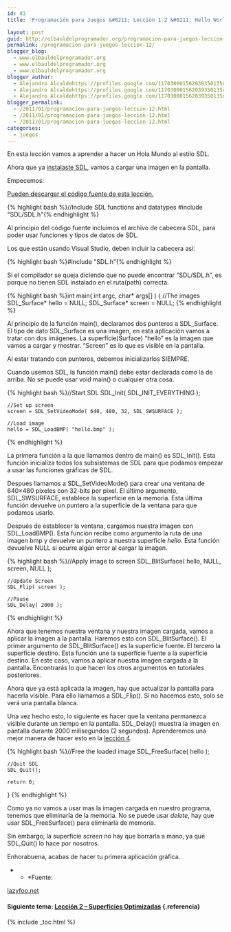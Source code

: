 ```yaml
---
id: 81
title: 'Programación para Juegos &#8211; Lección 1.2 &#8211; Hello World'

layout: post
guid: http://elbauldelprogramador.org/programacion-para-juegos-leccion-1-2-hello-world/
permalink: /programacion-para-juegos-leccion-12/
blogger_blog:
  - www.elbauldelprogramador.org
  - www.elbauldelprogramador.org
  - www.elbauldelprogramador.org
blogger_author:
  - Alejandro Alcaldehttps://profiles.google.com/117030001562039350135noreply@blogger.com
  - Alejandro Alcaldehttps://profiles.google.com/117030001562039350135noreply@blogger.com
  - Alejandro Alcaldehttps://profiles.google.com/117030001562039350135noreply@blogger.com
blogger_permalink:
  - /2011/01/programacion-para-juegos-leccion-12.html
  - /2011/01/programacion-para-juegos-leccion-12.html
  - /2011/01/programacion-para-juegos-leccion-12.html
categories:
  - juegos
---
```

<div class="icosdl">
</div>

En esta lección vamos a aprender a hacer un Hola Mundo al estilo SDL.

Ahora que ya [instalaste SDL][1], vamos a cargar una imagen en la pantalla.

Empecemos:

[Pueden descargar el código fuente de esta lección.][2]

  
<!--more-->

{% highlight bash %}//Include SDL functions and datatypes
#include "SDL/SDL.h"{% endhighlight %}

Al principio del código fuente incluimos el archivo de cabecera SDL, para poder usar funciones y tipos de datos de SDL.

Los que están usando Visual Studio, deben incluir la cabecera así:

{% highlight bash %}#include "SDL.h"{% endhighlight %}

Si el compilador se queja diciendo que no puede encontrar &#8220;SDL/SDL.h&#8221;, es porque no tienen SDL instalado en el ruta(path) correcta.

{% highlight bash %}int main( int argc, char* args[] )
{
    //The images
    SDL_Surface* hello = NULL;
    SDL_Surface* screen = NULL;
{% endhighlight %}

Al principio de la función main(), declaramos dos punteros a SDL\_Surface. El tipo de dato SDL\_Surface es una imagen, en esta aplicación vamos a tratar con dos imágenes. La superfície(Surface) &#8220;hello&#8221; es la imagen que vamos a cargar y mostrar. &#8220;Screen&#8221; es lo que es visible en la pantalla.

Al estar tratando con punteros, debemos inicializarlos SIEMPRE.

Cuando usemos SDL, la función main() debe estar declarada como la de arriba. No se puede usar void main() o cualquier otra cosa.

{% highlight bash %}//Start SDL
    SDL_Init( SDL_INIT_EVERYTHING );

    //Set up screen
    screen = SDL_SetVideoMode( 640, 480, 32, SDL_SWSURFACE );

    //Load image
    hello = SDL_LoadBMP( "hello.bmp" );
{% endhighlight %}

La primera función a la que llamamos dentro de main() es SDL_Init(). Esta función inicializa todos los subsistemas de SDL para que podamos empezar a usar las funciones gráficas de SDL.

Despues llamamos a SDL\_SetVideoMode() para crear una ventana de 640&#215;480 píxeles con 32-bits por pixel. El último argumento, SDL\_SWSURFACE, establece la superficie en la memoria. Esta última función devuelve un puntero a la superficie de la ventana para que podamos usarlo.

Después de establecer la ventana, cargamos nuestra imagen con SDL_LoadBMP(). Esta función recibe como argumento la ruta de una imagen bmp y devuelve un puntero a nuestra superficie <var>hello</var>. Esta función devuelve NULL si ocurre algún error al cargar la imagen.

{% highlight bash %}//Apply image to screen
    SDL_BlitSurface( hello, NULL, screen, NULL );

    //Update Screen
    SDL_Flip( screen );

    //Pause
    SDL_Delay( 2000 );
{% endhighlight %}

Ahora que tenemos nuestra ventana y nuestra imagen cargada, vamos a aplicar la imagen a la pantalla. Haremos esto con SDL\_BlitSurface(). El primer argumento de SDL\_BlitSurface() es la superficie fuente. El tercero la superficie destino. Esta función une la superficie fuente a la superficie destino. En este caso, vamos a aplicar nuestra imagen cargada a la pantalla. Encontrarás lo que hacen los otros argumentos en tutoriales posteriores.

Ahora que ya está aplicada la imagen, hay que actualizar la pantalla para hacerla visible. Para ello llamamos a SDL_Flip(). Si no hacemos esto, solo se verá una pantalla blanca.

Una vez hecho esto, lo siguiente es hacer que la ventana permanezca visible durante un tiempo en la pantalla. SDL_Delay() muestra la imagen en pantalla durante 2000 milisegundos (2 segundos). Aprenderemos una mejor manera de hacer esto en la [lección 4][3].

{% highlight bash %}//Free the loaded image
    SDL_FreeSurface( hello );

    //Quit SDL
    SDL_Quit();

    return 0;
}
{% endhighlight %}

Como ya no vamos a usar mas la imagen cargada en nuestro programa, tenemos que eliminarla de la memoria. No se puede usar <var>delete</var>, hay que usar SDL_FreeSurface() para eliminarla de memoria. 

Sin embargo, la superficie <var>screen</var> no hay que borrarla a mano, ya que SDL_Quit() lo hace por nosotros.

Enhorabuena, acabas de hacer tu primera aplicación gráfica.

* * *Fuente: 

[lazyfoo.net][4]</p> 

#### Siguiente tema: [Lección 2 &#8211; Superficies Optimizadas][5] {.referencia}



 [1]: http://elbauldelprogramador.com/programacion-para-juegos-leccion-1/
 [2]: http://www.lazyfoo.net/downloads/index.php?file=SDLTut_lesson01
 [3]: http://elbauldelprogramador.com/programacion-para-juegos-leccion-4/
 [4]: http://www.lazyfoo.net/
 [5]: http://elbauldelprogramador.com/programacion-para-juegos-leccion-2/

{% include _toc.html %}
